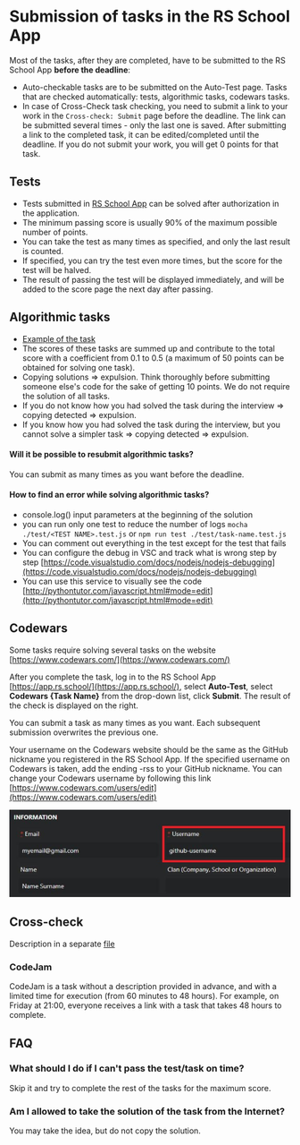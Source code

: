 # Submission of tasks in the RS School App

Most of the tasks, after they are completed, have to be submitted to the RS School App **before the deadline**:

- Auto-checkable tasks are to be submitted on the Auto-Test page. Tasks that are checked automatically: tests, algorithmic tasks, codewars tasks.
- In case of Cross-Check task checking, you need to submit a link to your work in the `Cross-check: Submit` page before the deadline. The link can be submitted several times - only the last one is saved. After submitting a link to the completed task, it can be edited/completed until the deadline. If you do not submit your work, you will get 0 points for that task.

## Tests

- Tests submitted in <span style="color:green_apple">[RS School App](https://app.rs.school/)</span> can be solved after authorization in the application.
- The minimum passing score is usually 90% of the maximum possible number of points.
- You can take the test as many times as specified, and only the last result is counted.
- If specified, you can try the test even more times, but the score for the test will be halved.
- The result of passing the test will be displayed immediately, and will be added to the score page the next day after passing.

## Algorithmic tasks

- <span style="color:green_apple">[Example of the task](https://github.com/AlreadyBored/basic-js)</span>
- The scores of these tasks are summed up and contribute to the total score with a coefficient from 0.1 to 0.5 (a maximum of 50 points can be obtained for solving one task).
- Copying solutions ⇒ expulsion. Think thoroughly before submitting someone else's code for the sake of getting 10 points. We do not require the solution of all tasks.
- If you do not know how you had solved the task during the interview ⇒ copying detected ⇒ expulsion.
- If you know how you had solved the task during the interview, but you cannot solve a simpler task ⇒ copying detected ⇒ expulsion.

#### Will it be possible to resubmit algorithmic tasks?

You can submit as many times as you want before the deadline.

#### How to find an error while solving algorithmic tasks?

- console.log() input parameters at the beginning of the solution
- you can run only one test to reduce the number of logs
  `mocha ./test/<TEST NAME>.test.js`
  or
  `npm run test ./test/task-name.test.js`
- You can comment out everything in the test except for the test that fails
- You can configure the debug in VSC and track what is wrong step by step <span style="color:green_apple">[https://code.visualstudio.com/docs/nodejs/nodejs-debugging](https://code.visualstudio.com/docs/nodejs/nodejs-debugging)</span>
- You can use this service to visually see the code <span style="color:green_apple">[http://pythontutor.com/javascript.html#mode=edit](http://pythontutor.com/javascript.html#mode=edit)</span>

## Codewars

Some tasks require solving several tasks on the website <span style="color:green_apple">[https://www.codewars.com/](https://www.codewars.com/)</span>

After you complete the task, log in to the RS School App <span style="color:green_apple">[https://app.rs.school/](https://app.rs.school/)</span>, select **Auto-Test**, select **Codewars {Task Name}** from the drop-down list, click **Submit**. The result of the check is displayed on the right.

You can submit a task as many times as you want. Each subsequent submission overwrites the previous one.

Your username on the Codewars website should be the same as the GitHub nickname you registered in the RS School App. If the specified username on Codewars is taken, add the ending -rss to your GitHub nickname. You can change your Codewars username by following this link <span style="color:green_apple">[https://www.codewars.com/users/edit](https://www.codewars.com/users/edit)</span>

![edit username](./img/tasks-1.jpg)

## Cross-check

Description in a separate <span style="color:green_apple">[file](cross-check-flow.md)</span>

### CodeJam

CodeJam is a task without a description provided in advance, and with a limited time for execution (from 60 minutes to 48 hours).
For example, on Friday at 21:00, everyone receives a link with a task that takes 48 hours to complete.

## FAQ

### What should I do if I can't pass the test/task on time?

Skip it and try to complete the rest of the tasks for the maximum score.

### Am I allowed to take the solution of the task from the Internet?

You may take the idea, but do not copy the solution.
